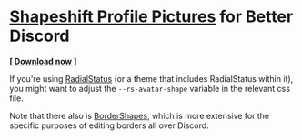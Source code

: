 # [Shapeshift Profile Pictures](https://github.com/Sainan/Shapeshift-Profile-Pictures) for Better Discord

**[[ Download now ]](https://github.com/Sainan/Shapeshift-Profile-Pictures/releases/download/bd-1.0.1/Shapeshift-Profile-Pictures.theme.css)**

If you're using [RadialStatus](https://betterdiscordlibrary.com/themes/RadialStatus) (or a theme that includes RadialStatus within it), you might want to adjust the `--rs-avatar-shape` variable in the relevant css file.

Note that there also is [BorderShapes](https://betterdiscordlibrary.com/themes/BorderShapes), which is more extensive for the specific purposes of editing borders all over Discord.
